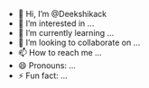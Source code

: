- 👋 Hi, I’m @Deekshikack
- 👀 I’m interested in ...
- 🌱 I’m currently learning ...
- 💞️ I’m looking to collaborate on ...
- 📫 How to reach me ...
- 😄 Pronouns: ...
- ⚡ Fun fact: ...

<!---
Deekshikack/Deekshikack is a ✨ special ✨ repository because its `README.md` (this file) appears on your GitHub profile.
You can click the Preview link to take a look at your changes.
--->
